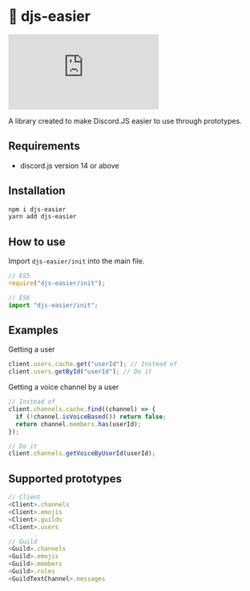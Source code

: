 # 📃 djs-easier

[![Supported DJS Version](https://img.shields.io/github/package-json/dependency-version/Saphire-Bunker/djs-easier/dev/discord.js?style=for-the-badge)](https://github.com)

A library created to make Discord.JS easier to use through prototypes.

## Requirements

- discord.js version 14 or above

## Installation

```sh
npm i djs-easier
yarn add djs-easier
```

## How to use

Import `djs-easier/init` into the main file.

```js
// ES5
require("djs-easier/init");

// ES6
import "djs-easier/init";
```

## Examples

Getting a user

```js
client.users.cache.get("userId"); // Instead of
client.users.getById("userId"); // Do it
```

Getting a voice channel by a user

```js
// Instead of
client.channels.cache.find((channel) => {
  if (!channel.isVoiceBased()) return false;
  return channel.members.has(userId);
});

// Do it
client.channels.getVoiceByUserId(userId);
```

## Supported prototypes

```js
// Client
<Client>.channels
<Client>.emojis
<Client>.guilds
<Client>.users

// Guild
<Guild>.channels
<Guild>.emojis
<Guild>.members
<Guild>.roles
<GuildTextChannel>.messages
```
